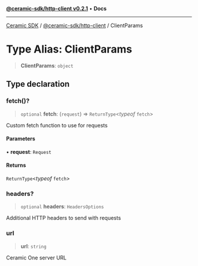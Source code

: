 [**@ceramic-sdk/http-client v0.2.1**](../README.md) • **Docs**

***

[Ceramic SDK](../../../README.md) / [@ceramic-sdk/http-client](../README.md) / ClientParams

# Type Alias: ClientParams

> **ClientParams**: `object`

## Type declaration

### fetch()?

> `optional` **fetch**: (`request`) => `ReturnType`\<*typeof* `fetch`\>

Custom fetch function to use for requests

#### Parameters

• **request**: `Request`

#### Returns

`ReturnType`\<*typeof* `fetch`\>

### headers?

> `optional` **headers**: `HeadersOptions`

Additional HTTP headers to send with requests

### url

> **url**: `string`

Ceramic One server URL
